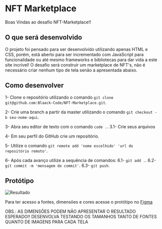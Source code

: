 # NFT Marketplace

Boas Vindas ao desafio NFT-Marketplace!!

## O que será desenvolvido

O projeto foi pensado para ser desenvolvido utilizando apenas HTML e CSS, porém, está aberto para ser incrementado com JavaScript para funcionalidade ou até mesmo frameworks e bibliotecas para dar vida a este site incrível! O desafio será construir um marketplace de NFT's, não é necessário criar nenhum tipo de tela senão a apresentada abaixo.

## Como desenvolver

1- Clone o repositório utilizando o comando `git clone git@github.com:Blaack-Code/NFT-Marketplace.git`.

2- Crie uma branch a partir da master utilizando o comando `git checkout -b seu-nome-aqui`.

3- Abra seu editor de texto com o comando `code .`.
 3.1- Crie seus arquivos

4- Em seu perfil do GitHub crie um repositório.

5- Utilize o comando `git remote add 'nome escolhido' 'url do repositório remoto'`.

6- Após cada avanço utilize a sequência de comandos:
 6.1- `git add .`.
 6.2- `git commit -m 'mensagem do commit'`.
 6.3- `git push`.
 

## Protótipo

![Resultado](https://user-images.githubusercontent.com/81549048/151565362-0dcc05c6-a97b-425e-8b7f-3b12e4800f16.png)

Para ter acesso a fontes, dimensões e cores acesse o protótipo no <a href="https://www.figma.com/file/tnlrEAHqS4MjGerxI1LhKa/Desafio-NFT-Marketplace?node-id=0%3A1">Figma</a>

OBS.: AS DIMENSÕES PODEM NÃO APRESENTAR O RESULTADO ESPERADO!! DESENVOLVA TESTANDO OS TAMANHOS TANTO DE FONTES QUANTO DE IMAGENS PARA CADA TELA
